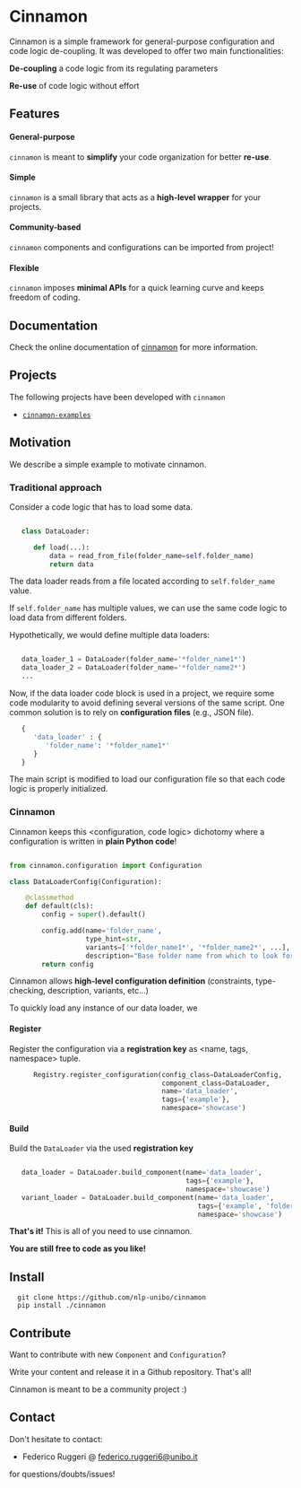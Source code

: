 # Cinnamon

Cinnamon is a simple framework for general-purpose configuration and code logic de-coupling.
It was developed to offer two main functionalities:

**De-coupling**
   a code logic from its regulating parameters

**Re-use**
   of code logic without effort

## Features

#### General-purpose
   ``cinnamon`` is meant to **simplify** your code organization for better **re-use**.

#### Simple
``cinnamon`` is a small library that acts as a **high-level wrapper** for your projects.

#### Community-based
``cinnamon`` components and configurations can be imported from project!

#### Flexible
``cinnamon`` imposes **minimal APIs** for a quick learning curve and keeps freedom of coding.


## Documentation

Check the online documentation of [cinnamon](https://nlp-unibo.github.io/cinnamon/) for more information.

## Projects

The following projects have been developed with ``cinnamon``

- [``cinnamon-examples``](https://github.com/nlp-unibo/cinnamon_examples)

## Motivation

We describe a simple example to motivate cinnamon.

### Traditional approach

Consider a code logic that has to load some data.

```python

   class DataLoader:

      def load(...):
          data = read_from_file(folder_name=self.folder_name)
          return data
```

The data loader reads from a file located according to ``self.folder_name`` value.

If ``self.folder_name`` has multiple values, we can use the same code logic to load data from different folders.

Hypothetically, we would define multiple data loaders:

```python

   data_loader_1 = DataLoader(folder_name='*folder_name1*')
   data_loader_2 = DataLoader(folder_name='*folder_name2*')
   ...
```

Now, if the data loader code block is used in a project, we require some code modularity to avoid
defining several versions of the same script.
One common solution is to rely on **configuration files** (e.g., JSON file).

```python
   {
      'data_loader' : {
         'folder_name': '*folder_name1*'
      }
   }
```

The main script is modified to load our configuration file so that each code logic is properly initialized.

### Cinnamon

Cinnamon keeps this <configuration, code logic> dichotomy where a configuration is written in **plain Python code**!

```python

from cinnamon.configuration import Configuration

class DataLoaderConfig(Configuration):

    @classmethod
    def default(cls):
        config = super().default()

        config.add(name='folder_name',
                   type_hint=str,
                   variants=['*folder_name1*', '*folder_name2*', ...],
                   description="Base folder name from which to look for data files.")
        return config
```

Cinnamon allows **high-level configuration definition** (constraints, type-checking, description, variants, etc...)

To quickly load any instance of our data loader, we

#### Register
Register the configuration via a **registration key** as <name, tags, namespace> tuple.

```python
      Registry.register_configuration(config_class=DataLoaderConfig,
                                      component_class=DataLoader,
                                      name='data_loader',
                                      tags={'example'},
                                      namespace='showcase')
```

#### Build
Build the ``DataLoader`` via the used **registration key**

   ```python

      data_loader = DataLoader.build_component(name='data_loader',
                                               tags={'example'},
                                               namespace='showcase')
      variant_loader = DataLoader.build_component(name='data_loader',
                                                  tags={'example', 'folder_name=*folder_name1*'},
                                                  namespace='showcase')
   ```


**That's it!** This is all of you need to use cinnamon.



**You are still free to code as you like!**

## Install

      git clone https://github.com/nlp-unibo/cinnamon
      pip install ./cinnamon


## Contribute

Want to contribute with new ``Component`` and ``Configuration``?

Write your content and release it in a Github repository. That's all!

Cinnamon is meant to be a community project :)


## Contact

Don't hesitate to contact:
- Federico Ruggeri @ [federico.ruggeri6@unibo.it](https://www.unibo.it/sitoweb/federico.ruggeri6/en)

for questions/doubts/issues!